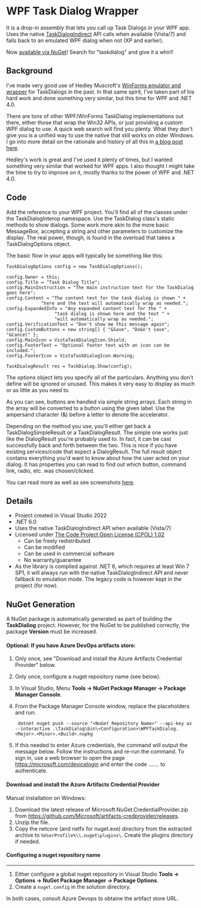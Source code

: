 # WPF Task Dialog Wrapper #

It is a drop-in assembly that lets you call up Task Dialogs in your WPF app.
Uses the native [TaskDialogIndirect][1] API calls when available (Vista/7) and
falls back to an emulated WPF dialog when not (XP and earlier).

Now [available via NuGet][6]! Search for "taskdialog" and give it a whirl!

## Background ##

I've made very good use of Hedley Muscroft's [WinForms emulator and wrapper][2]
for TaskDialogs in the past. In that same spirit, I've taken part of his hard
work and done something very similar, but this time for WPF and .NET 4.0.

There are tons of other WPF/WinForms TaskDialog implementations out there,
either those that wrap the Win32 APIs, or just providing a custom WPF dialog
to use. A quick web search will find you plenty. What they don't give you is a
unified way to use the native that still works on older Windows. I go into more
detail on the rationale and history of all this in [a blog post here][3].

Hedley's work is great and I've used it plenty of times, but I wanted something
very similar that worked for WPF apps. I also thought I might take the time to
try to improve on it, mostly thanks to the power of WPF and .NET 4.0.

## Code ##

Add the reference to your WPF project. You'll find all of the classes under the
TaskDialogInterop namespace. Use the TaskDialog class's static methods to
show dialogs. Some work more akin to the more basic MessageBox, accepting
a string and other parameters to customize the display. The real power,
though, is found in the overload that takes a TaskDialogOptions object.

The basic flow in your apps will typically be something like this:

    TaskDialogOptions config = new TaskDialogOptions();
    
    config.Owner = this;
    config.Title = "Task Dialog Title";
    config.MainInstruction = "The main instruction text for the TaskDialog goes here";
    config.Content = "The content text for the task dialog is shown " + 
                 "here and the text will automatically wrap as needed.";
    config.ExpandedInfo = "Any expanded content text for the " + 
                      "task dialog is shown here and the text " + 
                      "will automatically wrap as needed.";
    config.VerificationText = "Don't show me this message again";
    config.CustomButtons = new string[] { "&Save", "Do&n't save", "&Cancel" };
    config.MainIcon = VistaTaskDialogIcon.Shield;
    config.FooterText = "Optional footer text with an icon can be included.";
    config.FooterIcon = VistaTaskDialogIcon.Warning;
    
    TaskDialogResult res = TaskDialog.Show(config);

The options object lets you specify all of the particulars. Anything you don't
define will be ignored or unused. This makes it very easy to display as much or
as little as you need to.

As you can see, buttons are handled via simple string arrays. Each string in
the array will be converted to a button using the given label. Use the
ampersand character (&) before a letter to denote the accelerator.

Depending on the method you use, you'll either get back a
TaskDialogSimpleResult or a TaskDialogResult. The simple one works just like
the DialogResult you're probably used to. In fact, it can be cast successfully
back and forth between the two. This is nice if you have existing services/code
that expect a DialogResult. The full result object contains everything you'd
want to know about how the user acted on your dialog. It has properties you
can read to find out which button, command link, radio, etc. was
chosen/clicked.

You can read more as well as see screenshots [here][4].

## Details ##

- Project created in Visual Studio 2022
- .NET 6.0
- Uses the native TaskDialogIndirect API when available (Vista/7)
- Licensed under [The Code Project Open License (CPOL) 1.02][5]
    - Can be freely redistributed
    - Can be modified
    - Can be used in commercial software
    - No warranty/guarantee
- As the library is compiled against .NET 6, which requires at least Win 7 SP1,
  it will always run with the native TaskDialogIndirect API and never fallback
  to emulation mode. The legacy code is however kept in the project (for now).

## NuGet Generation ##

A NuGet package is automatically generated as part of building the **TaskDialiog** project.
However, for the NuGet to be published correctly, the package **Version** must be increased.


#### Optional: If you have Azure DevOps artifacts store: ####
1. Only once, see "Download and install the Azure Artifacts Credential Provider" below.
2. Only once, configure a nuget repository name (see below).
3. In Visual Studio, Menu **Tools -> NuGet Package Manager -> Package Manager Console**.
4. From the Package Manager Console window, replace the placeholders and run:

	    dotnet nuget push --source "<NuGet Repository Name>" --api-key az --interactive .\TaskDialog\bin\<Configuration>\WPFTaskDialog.<Major>.<Minor>.<Build>.nupkg
5. If this needed to enter Azure credentials, the command will output the message below.
   Follow the instructions and re-run the command. 
   To sign in, use a web browser to open the page https://microsoft.com/devicelogin and
   enter the code ....... to authenticate.


#### Download and install the Azure Artifacts Credential Provider ####
Manual installation on Windows:
1. Download the latest release of Microsoft.NuGet.CredentialProvider.zip 
   from https://github.com/Microsoft/artifacts-credprovider/releases.
2. Unzip the file.
3. Copy the netcore (and netfx for nuget.exe) directory from the extracted 
   archive to `%UserProfile%\\.nuget\plugins\`. Create the plugins directory if needed.


#### Configuring a nuget repository name ####
-----------------------------------
1. Either configure a global nuget repository in Visual Studio
   **Tools -> Options -> NuGet Package Manager -> Package Options**.
2. Create a `nuget.config` in the solution directory.

In both cases, consult Azure Devops to obtaine the artifact store URL.

[1]: http://msdn.microsoft.com/en-us/library/bb760544%28v=vs.85%29.aspx
[2]: http://www.codeproject.com/KB/vista/Vista_TaskDialog_Wrapper.aspx
[3]: http://yadyn.blogspot.com/2010/12/yet-another-taskdialog-wrapper-this.html
[4]: http://www.codeproject.com/KB/WPF/WPFTaskDialogEmulator.aspx
[5]: http://www.codeproject.com/info/cpol10.aspx
[6]: https://nuget.org/packages/WPFTaskDialog
